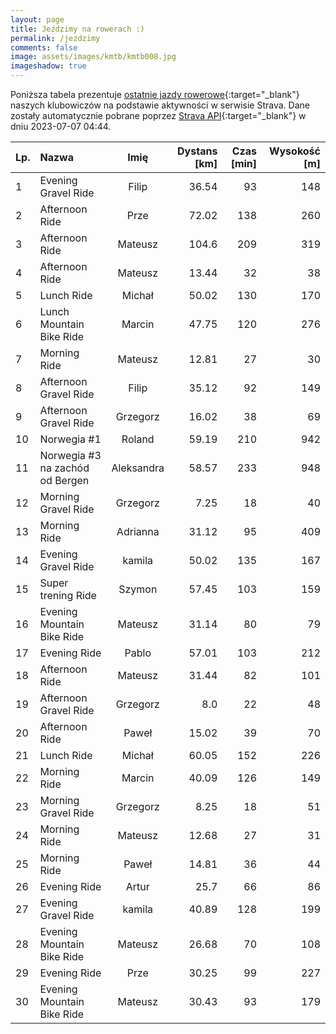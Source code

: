 ```yaml
---
layout: page
title: Jeździmy na rowerach :)
permalink: /jezdzimy
comments: false
image: assets/images/kmtb/kmtb008.jpg
imageshadow: true
---
```


Poniższa tabela prezentuje [ostatnie jazdy rowerowe](https://www.strava.com/clubs/336381){:target="_blank"} naszych klubowiczów na podstawie aktywności w serwisie Strava. Dane zostały automatycznie pobrane poprzez [Strava API](https://developers.strava.com/docs/reference/#api-Clubs-getClubActivitiesById){:target="_blank"} w dniu 2023-07-07 04:44.

Lp. | Nazwa | Imię | Dystans [km] | Czas [min] | Wysokość [m]
:--- | :--- | :---: | ---: | ---: | ---:
1|Evening Gravel Ride|Filip|36.54|93|148
2|Afternoon Ride|Prze|72.02|138|260
3|Afternoon Ride|Mateusz|104.6|209|319
4|Afternoon Ride|Mateusz|13.44|32|38
5|Lunch Ride|Michał|50.02|130|170
6|Lunch Mountain Bike Ride|Marcin|47.75|120|276
7|Morning Ride|Mateusz|12.81|27|30
8|Afternoon Gravel Ride|Filip|35.12|92|149
9|Afternoon Gravel Ride|Grzegorz|16.02|38|69
10|Norwegia #1|Roland|59.19|210|942
11|Norwegia #3 na zachód od Bergen |Aleksandra|58.57|233|948
12|Morning Gravel Ride|Grzegorz|7.25|18|40
13|Morning Ride|Adrianna|31.12|95|409
14|Evening Gravel Ride|kamila|50.02|135|167
15|Super trening Ride|Szymon|57.45|103|159
16|Evening Mountain Bike Ride|Mateusz|31.14|80|79
17|Evening Ride|Pablo|57.01|103|212
18|Afternoon Ride|Mateusz|31.44|82|101
19|Afternoon Gravel Ride|Grzegorz|8.0|22|48
20|Afternoon Ride|Paweł|15.02|39|70
21|Lunch Ride|Michał|60.05|152|226
22|Morning Ride|Marcin|40.09|126|149
23|Morning Gravel Ride|Grzegorz|8.25|18|51
24|Morning Ride|Mateusz|12.68|27|31
25|Morning Ride|Paweł|14.81|36|44
26|Evening Ride|Artur|25.7|66|86
27|Evening Gravel Ride|kamila|40.89|128|199
28|Evening Mountain Bike Ride|Mateusz|26.68|70|108
29|Evening Ride|Prze|30.25|99|227
30|Evening Mountain Bike Ride|Mateusz|30.43|93|179
